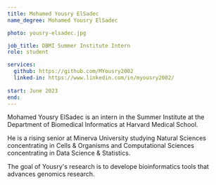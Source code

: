 ```yaml
---
title: Mohamed Yousry ElSadec
name_degree: Mohamed Yousry ElSadec

photo: yousry-elsadec.jpg 

job_title: DBMI Summer Institute Intern
role: student

services:
  github: https://github.com/MYousry2002
  linked-in: https://www.linkedin.com/in/myousry2002/
  
start: June 2023
end:
---
```

Mohamed Yousry ElSadec is an intern in the Summer Institute at the Department of Biomedical Informatics at Harvard Medical School. 

He is a rising senior at Minerva University studying Natural Sciences concentrating in Cells & Organisms and Computational Sciences concentrating in Data Science & Statistics. 
 
The goal of Yousry's research is to develope bioinformatics tools that advances genomics research.
